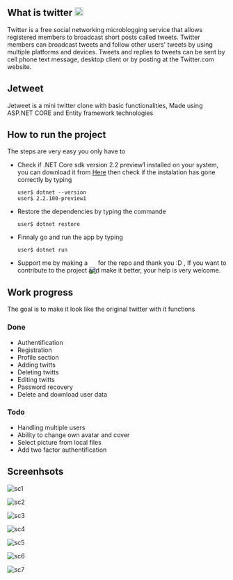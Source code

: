 ##  What is twitter <img src="https://upload.wikimedia.org/wikipedia/en/thumb/9/9f/Twitter_bird_logo_2012.svg/150px-Twitter_bird_logo_2012.svg.png" height="20" />
Twitter is a free social networking microblogging service that allows registered members to broadcast short posts called tweets. Twitter members can broadcast tweets and follow other users' tweets by using multiple platforms and devices. Tweets and replies to tweets can be sent by cell phone text message, desktop client or by posting at the Twitter.com website. 

## Jetweet
Jetweet is a mini twitter clone with basic functionalities, Made using ASP.NET CORE and Entity framework technologies

## How to run the project
The steps are very easy you only have to
* Check if .NET Core sdk version 2.2 preview1 installed on your system, you can download it from [Here](https://www.microsoft.com/net/download/dotnet-core/2.2) then check if the instalation has gone correctly by typing
      
      user$ dotnet --version
      user$ 2.2.100-preview1
* Restore the dependencies by typing the commande
  
      user$ dotnet restore
* Finnaly go and run the app by typing

      user$ dotnet run
* Support me by making a <img style="margin-bottom: -20px;" src="https://user-images.githubusercontent.com/24621701/44811262-193e6e00-abcc-11e8-8e61-e52d8c78d5c9.png" /> for the repo and thank you :D , If you want to contribute to the project and make it better, your help is very welcome. 

## Work progress
The goal is to make it look like the original twitter with it functions

### Done
* Authentification
* Registration
* Profile section
* Adding twitts
* Deleting twitts
* Editing twitts
* Password recovery
* Delete and download user data

### Todo
* Handling multiple users
* Ability to change own avatar and cover
* Select picture from local files
* Add two factor authentification

## Screenhsots

![sc1](https://user-images.githubusercontent.com/24621701/44754363-70373b00-ab19-11e8-95c4-55127edf5246.png)


![sc2](https://user-images.githubusercontent.com/24621701/44754371-73cac200-ab19-11e8-946c-797548ce028f.png)


![sc3](https://user-images.githubusercontent.com/24621701/44754373-77f6df80-ab19-11e8-93ef-dc899642ede9.png)


![sc4](https://user-images.githubusercontent.com/24621701/44754381-7d542a00-ab19-11e8-8166-0c4f130e1da5.png)


![sc5](https://user-images.githubusercontent.com/24621701/44754385-86dd9200-ab19-11e8-9669-32672eee9dd7.png)


![sc6](https://user-images.githubusercontent.com/24621701/44754386-893fec00-ab19-11e8-966d-a5f210d45c49.png)


![sc7](https://user-images.githubusercontent.com/24621701/44754390-8ba24600-ab19-11e8-8fa5-e7d1096e3869.png)

